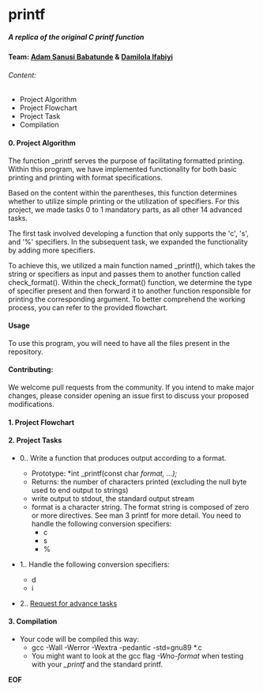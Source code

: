 # printf
##### A replica of the original C printf function 
#### Team: [Adam Sanusi Babatunde](github.com/iAdamo) & [Damilola Ifabiyi](github.com/Damilolaifabiyi)
###### Content:
- Project Algorithm
- Project Flowchart
- Project Task
- Compilation

#### 0. Project Algorithm
The function _printf serves the purpose of facilitating formatted printing. Within this program, we have implemented functionality for both basic printing and printing with format specifications.

Based on the content within the parentheses, this function determines whether to utilize simple printing or the utilization of specifiers.
For this project, we made tasks 0 to 1 mandatory parts, as all other 14 advanced tasks.

The first task involved developing a function that only supports the 'c', 's', and '%' specifiers. In the subsequent task, we expanded the functionality by adding more specifiers.

To achieve this, we utilized a main function named _printf(), which takes the string or specifiers as input and passes them to another function called check_format(). Within the check_format() function, we determine the type of specifier present and then forward it to another function responsible for printing the corresponding argument. To better comprehend the working process, you can refer to the provided flowchart.
#### Usage
To use this program, you will need to have all the files present in the repository.
#### Contributing:
We welcome pull requests from the community. If you intend to make major changes, please consider opening an issue first to discuss your proposed modifications.

#### 1. Project Flowchart
<!--PLEASE UPDATE FLOWCHART-->

#### 2. Project Tasks
- 0.. Write a function that produces output according to a format.
     - Prototype: *int _printf(const char *format, ...);*
     - Returns: the number of characters printed (excluding the null byte used to end output to strings)
     - write output to stdout, the standard output stream
     - format is a character string. The format string is composed of zero or more directives. See man 3 printf for more detail. You need to handle the following conversion specifiers:
       - c
       - s
       - %
- 1.. Handle the following conversion specifiers:
     - d
     - i

- 2.. [Request for advance tasks](https://wa.me/message/OOLTVYW5G5VFK1)

#### 3. Compilation
- Your code will be compiled this way:
  - gcc -Wall -Werror -Wextra -pedantic -std=gnu89 *.c
  - You might want to look at the gcc flag *-Wno-format* when testing with your *_printf* and the standard printf.

 __EOF__
 
